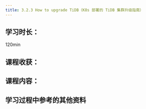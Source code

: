 ```yaml
---
title: 3.2.3 How to upgrade TiDB（K8s 部署的 TiDB 集群升级指南）
---
```


## 学习时长：

120min

## 课程收获：

## 课程内容：

>

## 学习过程中参考的其他资料
